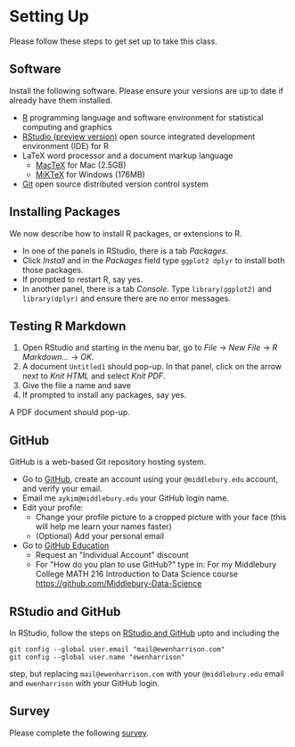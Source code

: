 # Setting Up

Please follow these steps to get set up to take this class.


## Software

Install the following software. Please ensure your versions are up to date if already have them installed.

* [R](https://cran.r-project.org/) programming language and software environment for statistical computing and graphics
* [RStudio (preview version)](https://www.rstudio.com/products/rstudio/download/preview/) open source integrated development environment (IDE) for R 
* LaTeX word processor and a document markup language
    + [MacTeX](https://tug.org/mactex/downloading.html) for Mac (2.5GB)
    + [MiKTeX](http://miktex.org/download) for Windows (176MB)
* [Git](https://git-scm.com/) open source distributed version control system


## Installing Packages

We now describe how to install R packages, or extensions to R.
* In one of the panels in RStudio, there is a tab *Packages*.
* Click *Install* and in the *Packages* field type `ggplot2 dplyr` to install both those packages. 
* If prompted to restart R, say yes.
* In another panel, there is a tab *Console*. Type `library(ggplot2)` and `library(dplyr)` and ensure there are no error messages.


## Testing R Markdown

1. Open RStudio and starting in the menu bar, go to *File* -> *New File* -> *R Markdown...* -> *OK*.
2. A document `Untitled1` should pop-up. In that panel, click on the arrow next to *Knit HTML* and select *Knit PDF*.
3. Give the file a name and save
4. If prompted to install any packages, say yes.

A PDF document should pop-up.


## GitHub

GitHub is a web-based Git repository hosting system.

* Go to [GitHub](https://github.com/), create an account using your `@middlebury.edu` account, and verify your email.
* Email me `aykim@middlebury.edu` your GitHub login name. 
* Edit your profile:
    + Change your profile picture to a cropped picture with your face (this will help me learn your names faster)
    + (Optional) Add your personal email
* Go to [GitHub Education](https://education.github.com/discount_requests/new)
    + Request an "Individual Account" discount
    + For "How do you plan to use GitHub?" type in: For my Middlebury College MATH 216 Introduction to Data Science course https://github.com/Middlebury-Data-Science


## RStudio and GitHub

In RStudio, follow the steps on [RStudio and GitHub](http://www.r-bloggers.com/rstudio-and-github/) upto and including the
```
git config --global user.email "mail@ewenharrison.com"
git config --global user.name "ewenharrison"
```
step, but replacing `mail@ewenharrison.com` with your `@middlebury.edu` email and `ewenharrison` with your GitHub login.


## Survey

Please complete the following [survey](https://docs.google.com/forms/d/1MgV-LbQsYvE4GgAE8hMARHEGu6eckE-cvqbZTQ9BbWU/edit?usp=forms_home).
